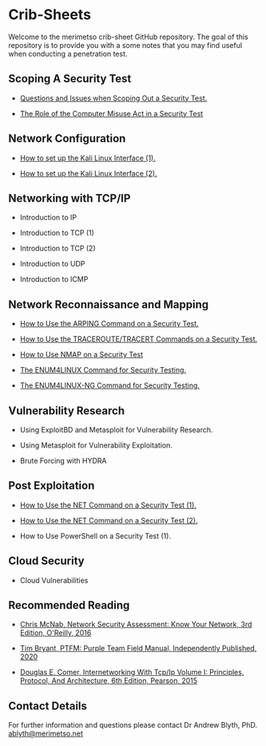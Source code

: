 # Crib-Sheets

Welcome to the merimetso crib-sheet GitHub repository. The goal of this repository is to provide you with a some notes that you may find useful when conducting a penetration test.

## Scoping A Security Test

* [Questions and Issues when Scoping Out a Security Test.](https://github.com/Merimetso-Code/Crib-Sheets/blob/main/Sheets/Penitration%20Test%20Scoping%20Document%20Crib%20Sheet.pdf)

* [The Role of the Computer Misuse Act in a Security Test](https://github.com/Merimetso-Code/Crib-Sheets/blob/main/Sheets/The%20CMA%20Crib%20Sheet.pdf)

## Network Configuration

* [How to set up the Kali Linux Interface (1).](https://github.com/Merimetso-Code/Crib-Sheets/blob/main/Sheets/Kali%20Network%20Configuration%20Crib%20Sheet%201.pdf)

* [How to set up the Kali Linux Interface (2).](https://github.com/Merimetso-Code/Crib-Sheets/blob/main/Sheets/Kali%20Network%20Configuration%20Crib%20Sheet%202.pdf)

## Networking with TCP/IP

* Introduction to IP

* Introduction to TCP (1)

* Introduction to TCP (2)

* Introduction to UDP

* Introduction to ICMP

## Network Reconnaissance and Mapping

* [How to Use the ARPING Command on a Security Test.](https://github.com/Merimetso-Code/Crib-Sheets/blob/main/Sheets/The%20ARPing%20Command%20Crib%20Sheet.pdf)

* [How to Use the TRACEROUTE/TRACERT Commands on a Security Test.](https://github.com/Merimetso-Code/Crib-Sheets/blob/main/Sheets/The%20Tracroute%20Crib%20Sheet.pdf)

* [How to Use NMAP on a Security Test](https://github.com/Merimetso-Code/Crib-Sheets/blob/main/Sheets/NMAP%20Crib%20Sheet.pdf)

* [The ENUM4LINUX Command for Security Testing.](https://github.com/Merimetso-Code/Crib-Sheets/blob/main/Sheets/The%20ENUM4LINUX%20Crib%20Sheet.pdf)

* [The ENUM4LINUX-NG Command for Security Testing.](https://github.com/Merimetso-Code/Crib-Sheets/blob/main/Sheets/The%20ENUM4LINUX-NG%20Crib%20Sheet.pdf)

## Vulnerability Research

* Using ExploitBD and Metasploit for Vulnerability Research.

* Using Metasploit for Vulnerability Exploitation.

* Brute Forcing with HYDRA

## Post Exploitation

* [How to Use the NET Command on a Security Test (1).](https://github.com/Merimetso-Code/Crib-Sheets/blob/main/Sheets/The%20NET%20Command%20Crib%20Sheet%201.pdf)

* [How to Use the NET Command on a Security Test (2).](https://github.com/Merimetso-Code/Crib-Sheets/blob/main/Sheets/The%20NET%20Command%20Crib%20Sheet%202.pdf)

* How to Use PowerShell on a Security Test (1).

## Cloud Security

* Cloud Vulnerabilities

## Recommended Reading

* [Chris McNab, Network Security Assessment: Know Your Network, 3rd Edition, O'Reilly, 2016](https://www.amazon.co.uk/Network-Security-Assessment-Know-Your/dp/149191095X/ref=sr_1_1?crid=2RI4CBCKBC79C&keywords=network+security+assessment&qid=1657708066&sprefix=network+security+a%2Caps%2C63&sr=8-1)

* [Tim Bryant, PTFM: Purple Team Field Manual, Independently Published, 2020](https://www.amazon.co.uk/PTFM-Purple-Team-Field-Manual/dp/B08LJV1QCD/ref=sr_1_1?crid=BR8A8SAS3HCN&keywords=ptfm&qid=1657708194&sprefix=ptfm%2Caps%2C167&sr=8-1)

* [Douglas E. Comer, Internetworking With Tcp/Ip Volume I: Principles, Protocol, And Architecture, 6th Edition, Pearson, 2015](https://www.amazon.co.uk/Internetworking-Tcp-Ip-Principles-Architecture/dp/9332550107/ref=sr_1_2?qid=1657708327&refinements=p_27%3ADouglas+E.+Comer&s=books&sr=1-2&text=Douglas+E.+Comer)

## Contact Details

For further information and questions please contact Dr Andrew Blyth, PhD. <ablyth@merimetso.net>
